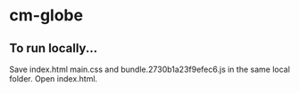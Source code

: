 # cm-globe

## To run locally...

Save index.html main.css and bundle.2730b1a23f9efec6.js in the same local folder. Open index.html.
